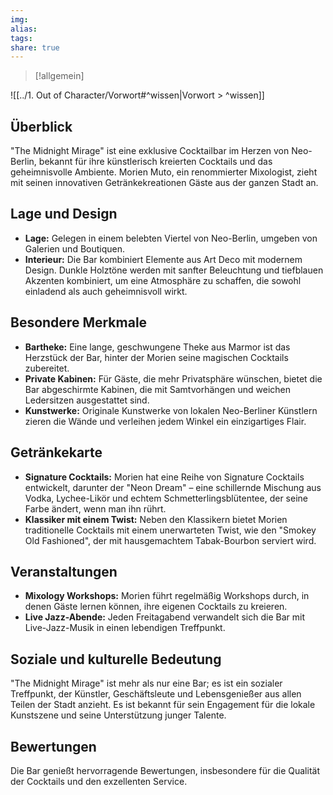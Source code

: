 ```yaml
---
img: 
alias: 
tags: 
share: true
---
```

> [!allgemein]

![[../1. Out of Character/Vorwort#^wissen|Vorwort > ^wissen]]

## Überblick
"The Midnight Mirage" ist eine exklusive Cocktailbar im Herzen von Neo-Berlin, bekannt für ihre künstlerisch kreierten Cocktails und das geheimnisvolle Ambiente. Morien Muto, ein renommierter Mixologist, zieht mit seinen innovativen Getränkekreationen Gäste aus der ganzen Stadt an.

## Lage und Design
- **Lage:** Gelegen in einem belebten Viertel von Neo-Berlin, umgeben von Galerien und Boutiquen.
- **Interieur:** Die Bar kombiniert Elemente aus Art Deco mit modernem Design. Dunkle Holztöne werden mit sanfter Beleuchtung und tiefblauen Akzenten kombiniert, um eine Atmosphäre zu schaffen, die sowohl einladend als auch geheimnisvoll wirkt.

## Besondere Merkmale
- **Bartheke:** Eine lange, geschwungene Theke aus Marmor ist das Herzstück der Bar, hinter der Morien seine magischen Cocktails zubereitet.
- **Private Kabinen:** Für Gäste, die mehr Privatsphäre wünschen, bietet die Bar abgeschirmte Kabinen, die mit Samtvorhängen und weichen Ledersitzen ausgestattet sind.
- **Kunstwerke:** Originale Kunstwerke von lokalen Neo-Berliner Künstlern zieren die Wände und verleihen jedem Winkel ein einzigartiges Flair.

## Getränkekarte
- **Signature Cocktails:** Morien hat eine Reihe von Signature Cocktails entwickelt, darunter der "Neon Dream" – eine schillernde Mischung aus Vodka, Lychee-Likör und echtem Schmetterlingsblütentee, der seine Farbe ändert, wenn man ihn rührt.
- **Klassiker mit einem Twist:** Neben den Klassikern bietet Morien traditionelle Cocktails mit einem unerwarteten Twist, wie den "Smokey Old Fashioned", der mit hausgemachtem Tabak-Bourbon serviert wird.

## Veranstaltungen
- **Mixology Workshops:** Morien führt regelmäßig Workshops durch, in denen Gäste lernen können, ihre eigenen Cocktails zu kreieren.
- **Live Jazz-Abende:** Jeden Freitagabend verwandelt sich die Bar mit Live-Jazz-Musik in einen lebendigen Treffpunkt.

## Soziale und kulturelle Bedeutung
"The Midnight Mirage" ist mehr als nur eine Bar; es ist ein sozialer Treffpunkt, der Künstler, Geschäftsleute und Lebensgenießer aus allen Teilen der Stadt anzieht. Es ist bekannt für sein Engagement für die lokale Kunstszene und seine Unterstützung junger Talente.

## Bewertungen
Die Bar genießt hervorragende Bewertungen, insbesondere für die Qualität der Cocktails und den exzellenten Service. 



